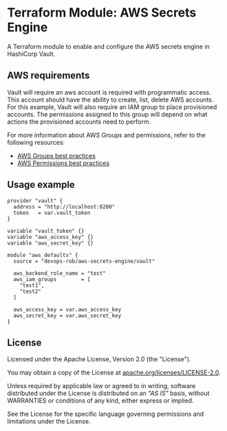 # Terraform Module: AWS Secrets Engine

A Terraform module to enable and configure the AWS secrets engine in HashiCorp Vault.

## AWS requirements
Vault will require an aws account is required with programmatic access. This account should have the ability to create, list, delete AWS accounts. For this example, Vault will also require an IAM group to place provisioned accounts.  The permissions assigned to this group will depend on what actions the provisioned accounts need to perform.

For more information about AWS Groups and permissions, refer to the following resources:

- [AWS Groups best practices](https://aws.amazon.com/iam/features/manage-users/)
- [AWS Permissions best practices](https://aws.amazon.com/iam/features/manage-permissions/)

## Usage example

```hcl
provider "vault" {
  address = "http://localhost:8200"
  token   = var.vault_token
}

variable "vault_token" {}
variable "aws_access_key" {}
variable "aws_secret_key" {}

module "aws_defaults" {
  source = "devops-rob/aws-secrets-engine/vault"
  
  aws_backend_role_name = "test"
  aws_iam_groups        = [
    "test1",
    "test2"
  ]

  aws_access_key = var.aws_access_key
  aws_secret_key = var.aws_secret_key
}

```

## License

Licensed under the Apache License, Version 2.0 (the "License").

You may obtain a copy of the License at [apache.org/licenses/LICENSE-2.0](http://www.apache.org/licenses/LICENSE-2.0).

Unless required by applicable law or agreed to in writing, software distributed under the License is distributed on an _"AS IS"_ basis, without WARRANTIES or conditions of any kind, either express or implied.

See the License for the specific language governing permissions and limitations under the License.